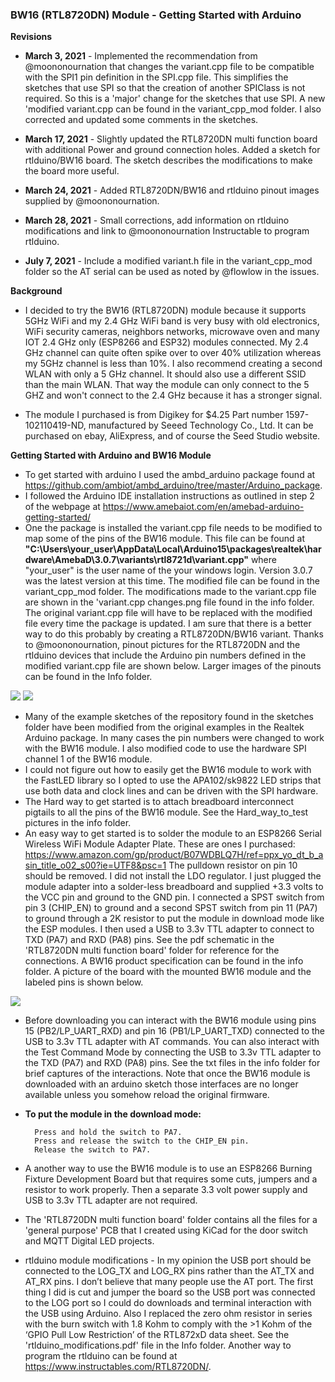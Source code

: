 ### **BW16 (RTL8720DN) Module - Getting Started with Arduino**
**Revisions**

- **March 3, 2021** - Implemented the recommendation from @moononournation that changes the variant.cpp file to be compatible with the SPI1 pin definition in the SPI.cpp file. This simplifies the sketches that use SPI so that the creation of another SPIClass is not required. So this is a 'major' change for the sketches that use SPI.  A new 'modified variant.cpp can be found in the variant_cpp_mod folder.  I also corrected and updated some comments in the sketches.

- **March 17, 2021** - Slightly updated the RTL8720DN multi function board with additional Power and ground connection holes.  Added a sketch for rtlduino/BW16 board.  The sketch describes the modifications to make the board more useful.

- **March 24, 2021** - Added RTL8720DN/BW16 and rtlduino pinout images supplied by @moononournation.

- **March 28, 2021** - Small corrections, add information on rtlduino modifications and link to @moononournation Instructable to program rtlduino.

- **July 7, 2021** - Include a modified variant.h file in the variant_cpp_mod folder so the AT serial can be used as noted by @flowlow in the issues.

**Background**

- I decided to try the BW16 (RTL8720DN) module because it supports 5GHz WiFi and my 2.4 GHz WiFi band is very busy with old electronics, WiFi security cameras, neighbors networks, microwave oven and many IOT 2.4 GHz only (ESP8266 and ESP32) modules connected. My 2.4 GHz channel can quite often spike over to over 40% utilization whereas my 5GHz channel is less than 10%. I also recommend creating a second WLAN with only a 5 GHz channel.  It should also use a different SSID than the main WLAN.  That way the module can only connect to the 5 GHZ and won't connect to the 2.4 GHz because it has a stronger signal.

- The module I purchased is from Digikey for $4.25 Part number ‎1597-102110419-ND‎, manufactured by Seeed Technology Co., Ltd.  It can be purchased on ebay, AliExpress, and of course the Seed Studio website.

**Getting Started with Arduino and BW16 Module**

- To get started with arduino I used the ambd_arduino package found at https://github.com/ambiot/ambd_arduino/tree/master/Arduino_package.  
- I followed the Arduino IDE installation instructions as outlined in step 2 of the webpage at https://www.amebaiot.com/en/amebad-arduino-getting-started/
- One the package is installed the variant.cpp file needs to be modified to map some of the pins of the BW16 module.  This file can be found at **"C:\Users\your_user\AppData\Local\Arduino15\packages\realtek\hardware\AmebaD\3.0.7\variants\rtl8721d\variant.cpp"**  where "your_user" is the user name of the your windows login.  Version 3.0.7 was the latest version at this time. The modified file can be found in the variant_cpp_mod folder. The modifications made to the variant.cpp file are shown in the 'variant.cpp changes.png file found in the info folder.   The original variant.cpp file will have to be replaced with the modified file every time the package is updated.  I am sure that there is a better way to do this probably by creating a RTL8720DN/BW16 variant. Thanks to @moononournation, pinout pictures for the RTL8720DN and the rtlduino devices that include the Arduino pin numbers defined in the modified variant.cpp file are shown below. Larger images of the pinouts can be found in the Info folder.

<IMG SRC="https://github.com/mikey60/BW16-RTL8720DN-Module-Arduino/blob/main/Info/RTL8720DN_Pinout_Small.png">

<IMG SRC="https://github.com/mikey60/BW16-RTL8720DN-Module-Arduino/blob/main/Info/rtlduino_Pinout_Small.png">


- Many of the example sketches of the repository found in the sketches folder have been modified from the original examples in the Realtek Arduino package. In many cases the pin numbers were changed to work with the BW16 module.  I also modified code to use the hardware SPI channel 1 of the BW16 module.
- I could not figure out how to easily get the BW16 module to work with the FastLED library so I opted to use the APA102/sk9822 LED strips that use both data and clock lines and can be driven with the SPI hardware.
- The Hard way to get started is to attach breadboard interconnect pigtails to all the pins of the BW16 module.  See the Hard_way_to_test pictures in the info folder.
- An easy way to get started is to solder the module to an ESP8266 Serial Wireless WiFi Module Adapter Plate.  These are ones I purchased: <https://www.amazon.com/gp/product/B07WDBLQ7H/ref=ppx_yo_dt_b_asin_title_o02_s00?ie=UTF8&psc=1> The pulldown resistor on pin 10 should be removed.  I did not install the LDO regulator.  I just plugged the module adapter into a solder-less breadboard and supplied +3.3 volts to the VCC pin and ground to the GND pin.  I connected a SPST switch from pin 3 (CHIP_EN) to ground and a second SPST switch from pin 11 (PA7) to ground through a 2K resistor to put the module in download mode like the ESP modules. I then used a USB to 3.3v TTL adapter to connect to TXD (PA7) and RXD (PA8) pins. See the pdf schematic in the 'RTL8720DN multi function board' folder for reference for the connections.   A BW16 product specification can be found in the info folder. A picture of the board with the mounted BW16 module and the labeled pins is shown below.

<IMG SRC="https://github.com/mikey60/BW16-RTL8720DN-Module-Arduino/blob/main/Info/BW16%20on%20ESP-07%20Breakout%20Board.jpg">

- Before downloading you can interact with the BW16 module using pins 15 (PB2/LP_UART_RXD) and pin 16 (PB1/LP_UART_TXD) connected to the USB to 3.3v TTL adapter with AT commands. You can also interact with the Test Command Mode by connecting the USB to 3.3v TTL adapter to the TXD (PA7) and RXD (PA8) pins.  See the txt files in the info folder for brief captures of the interactions.  Note that once the BW16 module is downloaded with an arduino sketch those interfaces are no longer available unless you somehow reload the original firmware.
- **To put the module in the download mode:**

        Press and hold the switch to PA7.
        Press and release the switch to the CHIP_EN pin.
        Release the switch to PA7.  
- A another way to use the BW16 module is to use an ESP8266 Burning Fixture Development Board but that requires some cuts, jumpers and a resistor to work properly.  Then a separate 3.3 volt power supply and USB to 3.3v TTL adapter are not required.
- The 'RTL8720DN multi function board' folder contains all the files for a 'general purpose' PCB that I created using KiCad for the door switch and MQTT Digital LED projects.
- rtlduino module modifications - In my opinion the USB port should be connected to the LOG_TX and LOG_RX pins rather than the AT_TX and AT_RX pins. I don’t believe that many people use the AT port. The first thing I did is cut and jumper the board so the USB port was connected to the LOG port so I could do downloads and terminal interaction with the USB using Arduino. Also I replaced the zero ohm resistor in series with the burn switch with 1.8 Kohm to comply with the >1 Kohm of the ‘GPIO Pull Low Restriction’ of the RTL872xD data sheet. See the 'rtlduino_modifications.pdf' file in the Info folder.  Another way to program the rtlduino can be found at https://www.instructables.com/RTL8720DN/.